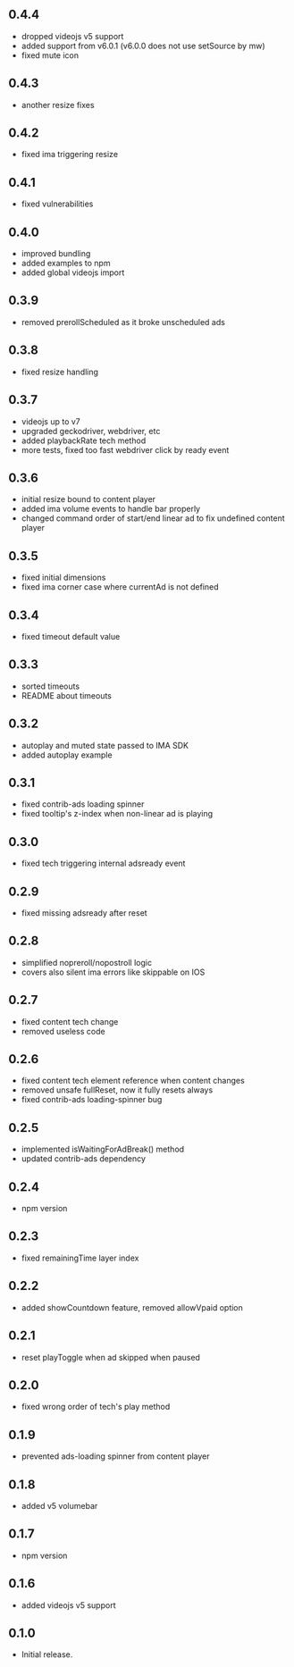 ## 0.4.4

* dropped videojs v5 support
* added support from v6.0.1 (v6.0.0 does not use setSource by mw)
* fixed mute icon

## 0.4.3

* another resize fixes

## 0.4.2

* fixed ima triggering resize 

## 0.4.1

* fixed vulnerabilities

## 0.4.0

* improved bundling
* added examples to npm
* added global videojs import

## 0.3.9

* removed prerollScheduled as it broke unscheduled ads

## 0.3.8

* fixed resize handling

## 0.3.7

* videojs up to v7
* upgraded geckodriver, webdriver, etc
* added playbackRate tech method
* more tests, fixed too fast webdriver click by ready event

## 0.3.6

* initial resize bound to content player
* added ima volume events to handle bar properly
* changed command order of start/end linear ad to fix undefined content player

## 0.3.5

* fixed initial dimensions
* fixed ima corner case where currentAd is not defined

## 0.3.4

* fixed timeout default value

## 0.3.3

* sorted timeouts
* README about timeouts

## 0.3.2

* autoplay and muted state passed to IMA SDK
* added autoplay example

## 0.3.1

* fixed contrib-ads loading spinner
* fixed tooltip's z-index when non-linear ad is playing

## 0.3.0

* fixed tech triggering internal adsready event

## 0.2.9

* fixed missing adsready after reset

## 0.2.8

* simplified nopreroll/nopostroll logic
* covers also silent ima errors like skippable on IOS

## 0.2.7

* fixed content tech change
* removed useless code

## 0.2.6

* fixed content tech element reference when content changes
* removed unsafe fullReset, now it fully resets always
* fixed contrib-ads loading-spinner bug

## 0.2.5

* implemented isWaitingForAdBreak() method
* updated contrib-ads dependency 

## 0.2.4

* npm version

## 0.2.3

* fixed remainingTime layer index

## 0.2.2

* added showCountdown feature, removed allowVpaid option

## 0.2.1

* reset playToggle when ad skipped when paused

## 0.2.0

* fixed wrong order of tech's play method

## 0.1.9

* prevented ads-loading spinner from content player

## 0.1.8

* added v5 volumebar

## 0.1.7

* npm version

## 0.1.6

* added videojs v5 support

## 0.1.0

* Initial release.